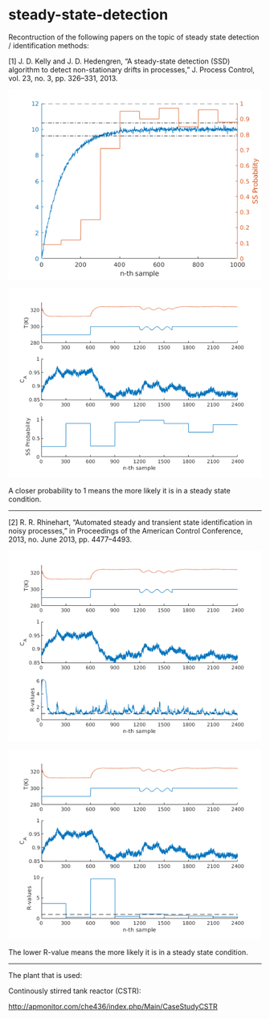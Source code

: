 # steady-state-detection
 
Recontruction of the following papers on the topic of steady state detection / identification methods:

[1] J. D. Kelly and J. D. Hedengren, “A steady-state detection (SSD) algorithm to detect non-stationary drifts in processes,” J. Process Control, vol. 23, no. 3, pp. 326–331, 2013.

![alt text](https://github.com/auralius/steady-state-detection/blob/main/kelly/result1.png)

![alt text](https://github.com/auralius/steady-state-detection/blob/main/kelly/result2.png)

A closer probability to 1 means the more likely it is in a steady state condition.

------------------------------------------------------

[2] R. R. Rhinehart, “Automated steady and transient state identification in noisy processes,” in Proceedings of the American Control Conference, 2013, no. June 2013, pp. 4477–4493.

![alt text](https://github.com/auralius/steady-state-detection/blob/main/rhinehart/result1.png)

![alt text](https://github.com/auralius/steady-state-detection/blob/main/rhinehart/result2.png)

The lower R-value means the more likely it is in a steady state condition.

------------------------------------------------------

The plant that is used:

Continously stirred tank reactor (CSTR):

http://apmonitor.com/che436/index.php/Main/CaseStudyCSTR
